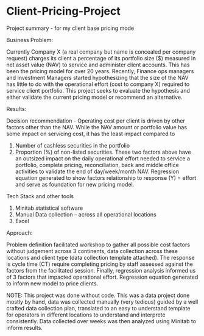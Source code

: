 # Client-Pricing-Project
Project summary - for my client base pricing mode

Business Problem:

Currently Company X (a real company but name is concealed per company request) charges its client a percentage of its portfolio size ($) measured in net asset value (NAV) to service and administer client accounts. This has been the pricing model for over 20 years.  Recently, Finance ops managers and Investment Managers started hypothesizing that the size of the NAV has little to do with the operational effort (cost to company X) required to service client portfolio. This project seeks to evaluate the hypothesis and either validate the current pricing model or recommend an alternative.

Results:

Decision recommendation - Operating cost per client is driven by other factors other than the NAV. While the NAV amount or portfolio value has some impact on servicing cost, it has the least impact compared to 
1.	Number of cashless securities in the portfolio
2.	Proportion (%) of non-listed securities.
These two factors above have an outsized impact on the daily operational effort needed to service a portfolio, complete pricing, reconciliation, back and middle office activities to validate the end of day/week/month NAV. Regression equation generated to show factors relationship to response (Y) = effort and serve as foundation for new pricing model. 

Tech Stack and other tools
1.	Minitab statistical software
2.	Manual Data collection – across all operational locations
3.	Excel

Approach:

Problem definition facilitated workshop to gather all possible cost factors without judgement across 3 continents, data collection across these locations and client type (data collection template attached). The response is cycle time (CT) require completing pricing by staff assessed against the factors from the facilitated session. Finally, regression analysis informed us of 3 factors that impacted operational effort. Regression equation generated to inform new model to price clients.


NOTE: This project was done without code. This was a data project done mostly by hand, data was collected manually (very tedious) guided by a well crafted data collection plan, translated to an easy to understand template for operators in different locations to understand and interprete consistently.  Data collected over weeks was then analyzed using Minitab to inform results. 
